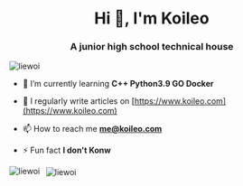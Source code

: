 <h1 align="center">Hi 👋, I'm Koileo</h1>
<h3 align="center">A junior high school technical house</h3>

<p align="left"> <img src="https://count.getloli.com/get/@:koileo" alt="liewoi" /> </p>


- 🌱 I’m currently learning **C++ Python3.9 GO Docker**

- 📝 I regularly write articles on [https://www.koileo.com](https://www.koileo.com)

- 📫 How to reach me **me@koileo.com**

- ⚡ Fun fact **I don't Konw**

<p><img align="left" src="https://github-readme-stats.vercel.app/api/top-langs?username=liewoi&show_icons=true&locale=en&layout=compact" alt="liewoi" /></p>

<p>&nbsp;&nbsp;<img align="center" src="https://github-readme-stats.vercel.app/api?username=liewoi&show_icons=true&locale=en" alt="liewoi" /></p>


